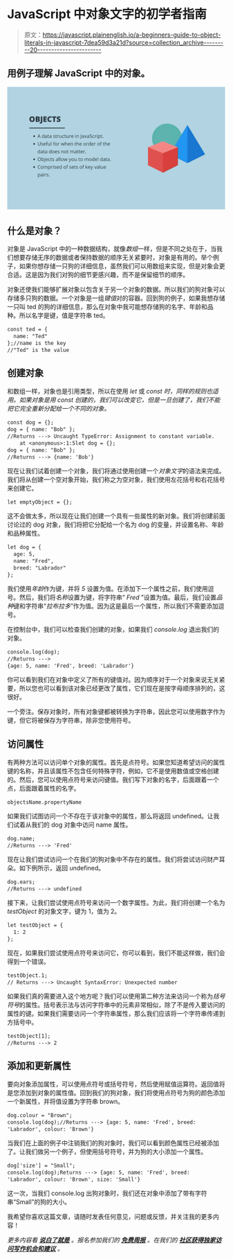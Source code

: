 # JavaScript 中对象文字的初学者指南

> 原文：<https://javascript.plainenglish.io/a-beginners-guide-to-object-literals-in-javascript-7dea59d3a21d?source=collection_archive---------20----------------------->

## 用例子理解 JavaScript 中的对象。

![](img/6b13865a8a8975193e6722406978333e.png)

## 什么是对象？

对象是 JavaScript 中的一种数据结构，就像*数组*一样，但是不同之处在于，当我们想要存储无序的数据或者保持数据的顺序无关紧要时，对象是有用的。举个例子，如果你想存储一只狗的详细信息，虽然我们可以用数组来实现，但是对象会更合适。这是因为我们对狗的细节更感兴趣，而不是保留细节的顺序。

对象还使我们能够扩展对象以包含关于另一个对象的数据。所以我们的狗对象可以存储多只狗的数据。一个对象是一组*键值*对的容器。回到狗的例子，如果我想存储一只叫 ted 的狗的详细信息，那么在对象中我可能想存储狗的名字、年龄和品种。所以名字是键，值是字符串 ted。

```
const ted = {
  name: "Ted"
};//name is the key
//"Ted" is the value
```

## 创建对象

和数组一样，对象也是引用类型，所以在使用 *let* 或 *const 时，同样的规则也适用。如果对象是用 const 创建的，我们可以改变它，但是一旦创建了，我们不能把它完全重新分配给一个不同的对象。*

```
const dog = {};
dog = { name: "Bob" };
//Returns ---> Uncaught TypeError: Assignment to constant variable.
    at <anonymous>:1:5let dog = {};
dog = { name: "Bob" };
//Returns ---> {name: 'Bob'}
```

现在让我们试着创建一个对象，我们将通过使用创建一个*对象文字*的语法来完成。我们将从创建一个空对象开始，我们称之为空对象，我们使用左花括号和右花括号来创建它。

```
let emptyObject = {};
```

这不会做太多，所以现在让我们创建一个具有一些属性的新对象。我们将创建前面讨论过的 dog 对象，我们将把它分配给一个名为 dog 的变量，并设置名称、年龄和品种属性。

```
let dog = {
  age: 5,
  name: "Fred",
  breed: "Labrador"
};
```

我们使用*年龄*作为键，并将 *5* 设置为值。在添加下一个属性之前，我们使用逗号。然后，我们将*名称*设置为键，将字符串“ *Fred* ”设置为值。最后，我们设置*品种*键和字符串“*拉布拉多*”作为值。因为这是最后一个属性，所以我们不需要添加逗号。

在控制台中，我们可以检查我们创建的对象，如果我们 *console.log* 退出我们的对象。

```
console.log(dog);
//Returns ---> 
{age: 5, name: 'Fred', breed: 'Labrador'}
```

你可以看到我们在对象中定义了所有的键值对。因为顺序对于一个对象来说无关紧要，所以您也可以看到该对象已经更改了属性，它们现在是按字母顺序排列的，这很好。

一个旁注。保存对象时，所有对象键都被转换为字符串，因此您可以使用数字作为键，但它将被保存为字符串，除非您使用符号。

## 访问属性

有两种方法可以访问单个对象的属性。首先是点符号。如果您知道希望访问的属性键的名称，并且该属性不包含任何特殊字符，例如，它不是使用数值或空格创建的。然后，您可以使用点符号来访问键值。我们写下对象的名字，后面跟着一个点，后面跟着属性的名字。

```
objectsName.propertyName
```

如果我们试图访问一个不存在于该对象中的属性，那么将返回 undefined。让我们试着从我们的 dog 对象中访问 name 属性。

```
dog.name;
//Returns ---> 'Fred'
```

现在让我们尝试访问一个在我们的狗对象中不存在的属性。我们将尝试访问财产耳朵。如下例所示，返回 undefined。

```
dog.ears;
//Returns ---> undefined
```

接下来，让我们尝试使用点符号来访问一个数字属性。为此，我们将创建一个名为 *testObject* 的对象文字，键为 1，值为 2。

```
let testObject = {
  1: 2
};
```

现在，如果我们尝试使用点符号来访问它，你可以看到，我们不能这样做，我们会得到一个错误。

```
testObject.1;
// Returns ---> Uncaught SyntaxError: Unexpected number
```

如果我们真的需要进入这个地方呢？我们可以使用第二种方法来访问一个称为*括号符号*的属性。括号表示法与访问字符串中的元素非常相似，除了不是传入要访问的属性的键。如果我们需要访问一个字符串属性，那么我们应该将一个字符串传递到方括号中。

```
testObject[1];
//Returns ---> 2
```

## 添加和更新属性

要向对象添加属性，可以使用点符号或括号符号，然后使用赋值运算符。返回值将是您添加到对象的属性值。回到我们的狗对象，我们将使用点符号为狗的颜色添加一个新属性，并将值设置为字符串 brown。

```
dog.colour = "Brown";
console.log(dog);//Returns ---> {age: 5, name: 'Fred', breed: 'Labrador', colour: 'Brown'}
```

当我们在上面的例子中注销我们的狗对象时，我们可以看到颜色属性已经被添加了。让我们做另一个例子，但使用括号符号，并为狗的大小添加一个属性。

```
dog['size'] = "Small";
console.log(dog);Returns ---> {age: 5, name: 'Fred', breed: 'Labrador', colour: 'Brown', size: 'Small'}
```

这一次，当我们 console.log 出狗对象时，我们还在对象中添加了带有字符串“Small”的狗的大小。

我希望你喜欢这篇文章，请随时发表任何意见，问题或反馈，并关注我的更多内容！

*更多内容看* [***说白了就是***](http://plainenglish.io/) *。报名参加我们的* [***免费周报***](http://newsletter.plainenglish.io/) *。在我们的* [***社区获得独家访问写作机会和建议***](https://discord.gg/GtDtUAvyhW) *。*